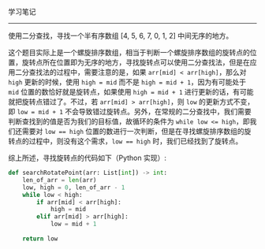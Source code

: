 学习笔记

---

使用二分查找，寻找一个半有序数组 [4, 5, 6, 7, 0, 1, 2] 中间无序的地方。

这个题目实际上是一个螺旋排序数组，相当于判断一个螺旋排序数组的旋转点的位置，旋转点所在位置即为无序的地方，寻找旋转点可以使用二分查找法，但是在应用二分查找法的过程中，需要注意的是，如果 `arr[mid] < arr[high]`，那么对 `high` 更新的时候，使用 `high = mid` 而不是 `high = mid + 1`，因为有可能处于 `mid` 位置的数恰好就是旋转点，如果使用 `high = mid + 1` 进行更新的话，有可能就把旋转点错过了。不过，若 `arr[mid] > arr[high]`，则 `low` 的更新方式不变，即 `low = mid + 1` 不会导致错过旋转点。另外，在常规的二分查找中，我们需要判断查找到的值是否为我们的目标值，故循环的条件为 `while low <= high`，即我们还需要对  `low == high` 位置的数进行一次判断，但是在寻找螺旋排序数组的旋转点的过程中，则没有这个需求，`low == high` 时，我们已经找到了旋转点。

综上所述，寻找旋转点的代码如下（Python 实现）:

```python
def searchRotatePoint(arr: List[int]) -> int:
    len_of_arr = len(arr)
    low, high = 0, len_of_arr - 1
    while low < high:
        if arr[mid] < arr[high]:
            high = mid
        elif arr[mid] > arr[high]:
            low = mid + 1
    
    return low
```

